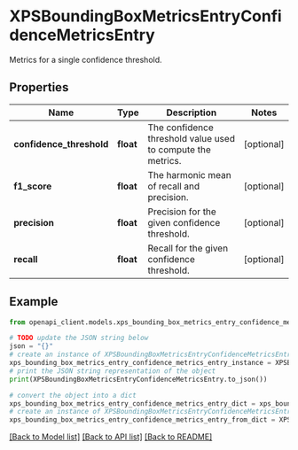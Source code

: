 # XPSBoundingBoxMetricsEntryConfidenceMetricsEntry

Metrics for a single confidence threshold.

## Properties

Name | Type | Description | Notes
------------ | ------------- | ------------- | -------------
**confidence_threshold** | **float** | The confidence threshold value used to compute the metrics. | [optional] 
**f1_score** | **float** | The harmonic mean of recall and precision. | [optional] 
**precision** | **float** | Precision for the given confidence threshold. | [optional] 
**recall** | **float** | Recall for the given confidence threshold. | [optional] 

## Example

```python
from openapi_client.models.xps_bounding_box_metrics_entry_confidence_metrics_entry import XPSBoundingBoxMetricsEntryConfidenceMetricsEntry

# TODO update the JSON string below
json = "{}"
# create an instance of XPSBoundingBoxMetricsEntryConfidenceMetricsEntry from a JSON string
xps_bounding_box_metrics_entry_confidence_metrics_entry_instance = XPSBoundingBoxMetricsEntryConfidenceMetricsEntry.from_json(json)
# print the JSON string representation of the object
print(XPSBoundingBoxMetricsEntryConfidenceMetricsEntry.to_json())

# convert the object into a dict
xps_bounding_box_metrics_entry_confidence_metrics_entry_dict = xps_bounding_box_metrics_entry_confidence_metrics_entry_instance.to_dict()
# create an instance of XPSBoundingBoxMetricsEntryConfidenceMetricsEntry from a dict
xps_bounding_box_metrics_entry_confidence_metrics_entry_from_dict = XPSBoundingBoxMetricsEntryConfidenceMetricsEntry.from_dict(xps_bounding_box_metrics_entry_confidence_metrics_entry_dict)
```
[[Back to Model list]](../README.md#documentation-for-models) [[Back to API list]](../README.md#documentation-for-api-endpoints) [[Back to README]](../README.md)


